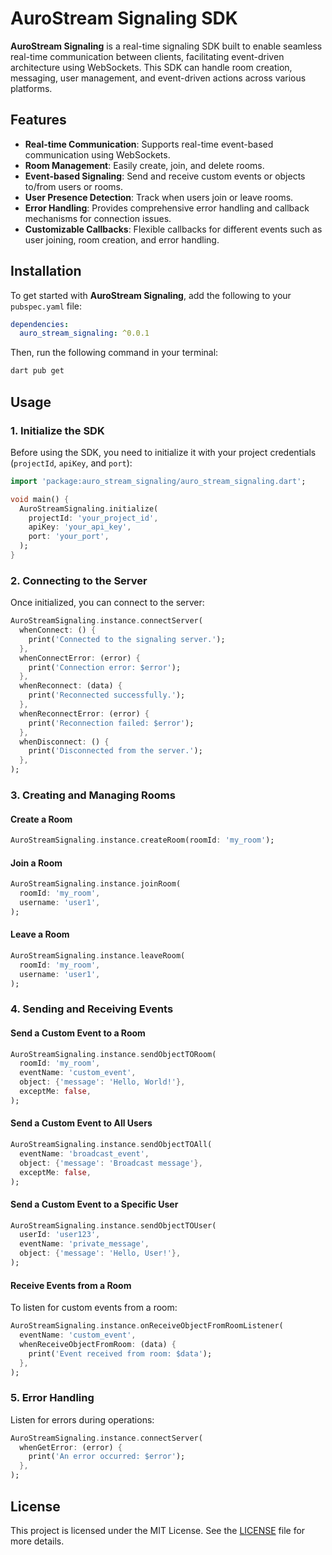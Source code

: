 
# AuroStream Signaling SDK

**AuroStream Signaling** is a real-time signaling SDK built to enable seamless real-time communication between clients, facilitating event-driven architecture using WebSockets. This SDK can handle room creation, messaging, user management, and event-driven actions across various platforms.

## Features

- **Real-time Communication**: Supports real-time event-based communication using WebSockets.
- **Room Management**: Easily create, join, and delete rooms.
- **Event-based Signaling**: Send and receive custom events or objects to/from users or rooms.
- **User Presence Detection**: Track when users join or leave rooms.
- **Error Handling**: Provides comprehensive error handling and callback mechanisms for connection issues.
- **Customizable Callbacks**: Flexible callbacks for different events such as user joining, room creation, and error handling.

## Installation

To get started with **AuroStream Signaling**, add the following to your `pubspec.yaml` file:

```yaml
dependencies:
  auro_stream_signaling: ^0.0.1
```

Then, run the following command in your terminal:

```bash
dart pub get
```

## Usage

### 1. Initialize the SDK

Before using the SDK, you need to initialize it with your project credentials (`projectId`, `apiKey`, and `port`):

```dart
import 'package:auro_stream_signaling/auro_stream_signaling.dart';

void main() {
  AuroStreamSignaling.initialize(
    projectId: 'your_project_id',
    apiKey: 'your_api_key',
    port: 'your_port',
  );
}
```

### 2. Connecting to the Server

Once initialized, you can connect to the server:

```dart
AuroStreamSignaling.instance.connectServer(
  whenConnect: () {
    print('Connected to the signaling server.');
  },
  whenConnectError: (error) {
    print('Connection error: $error');
  },
  whenReconnect: (data) {
    print('Reconnected successfully.');
  },
  whenReconnectError: (error) {
    print('Reconnection failed: $error');
  },
  whenDisconnect: () {
    print('Disconnected from the server.');
  },
);
```

### 3. Creating and Managing Rooms

#### Create a Room

```dart
AuroStreamSignaling.instance.createRoom(roomId: 'my_room');
```

#### Join a Room

```dart
AuroStreamSignaling.instance.joinRoom(
  roomId: 'my_room',
  username: 'user1',
);
```

#### Leave a Room

```dart
AuroStreamSignaling.instance.leaveRoom(
  roomId: 'my_room',
  username: 'user1',
);
```

### 4. Sending and Receiving Events

#### Send a Custom Event to a Room

```dart
AuroStreamSignaling.instance.sendObjectTORoom(
  roomId: 'my_room',
  eventName: 'custom_event',
  object: {'message': 'Hello, World!'},
  exceptMe: false,
);
```

#### Send a Custom Event to All Users

```dart
AuroStreamSignaling.instance.sendObjectTOAll(
  eventName: 'broadcast_event',
  object: {'message': 'Broadcast message'},
  exceptMe: false,
);
```

#### Send a Custom Event to a Specific User

```dart
AuroStreamSignaling.instance.sendObjectTOUser(
  userId: 'user123',
  eventName: 'private_message',
  object: {'message': 'Hello, User!'},
);
```

#### Receive Events from a Room

To listen for custom events from a room:

```dart
AuroStreamSignaling.instance.onReceiveObjectFromRoomListener(
  eventName: 'custom_event',
  whenReceiveObjectFromRoom: (data) {
    print('Event received from room: $data');
  },
);
```

### 5. Error Handling

Listen for errors during operations:

```dart
AuroStreamSignaling.instance.connectServer(
  whenGetError: (error) {
    print('An error occurred: $error');
  },
);
```

## License

This project is licensed under the MIT License. See the [LICENSE](https://github.com/aurostream/auro_stream_signaling/LICENSE) file for more details.
